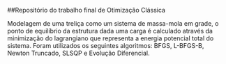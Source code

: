 ##Repositório do trabalho final de Otimização Clássica


Modelagem de uma treliça como um sistema de massa-mola em grade, o ponto de equilíbrio da estrutura dada uma carga é calculado através da minimização do lagrangiano que representa a energia potencial total do sistema.
Foram utilizados os seguintes algoritmos: BFGS, L-BFGS-B, Newton Truncado, SLSQP e Evolução Diferencial.
